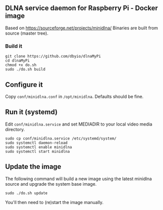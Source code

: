 ## DLNA service daemon for Raspberry Pi - Docker image

Based on https://sourceforge.net/projects/minidlna/
Binaries are built from source (master tree).


### Build it

```
git clone https://github.com/dbyio/dlnaMyPi
cd dlnaMyPi
chmod +x do.sh
sudo ./do.sh build
```

## Configure it

Copy `conf/minidlna.conf` in `/opt/minidlna`.
Defaults should be fine.


## Run it (systemd)

Edit `conf/minidlna.service` and set MEDIADIR to your local video media directory.

```
sudo cp conf/minidlna.service /etc/systemd/system/
sudo systemctl daemon-reload
sudo systemctl enable minidlna
sudo systemctl start minidlna
```


## Update the image

The following command will build a new image using the latest minidlna source and upgrade the system base image.

```
sudo ./do.sh update
```

You'll then need to (re)start the image manually.
